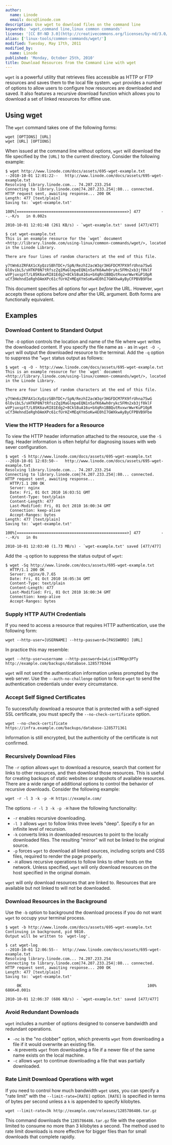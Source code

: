 ```yaml
---
author:
  name: Linode
  email: docs@linode.com
description: Use wget to download files on the command line
keywords: 'wget,command line,linux common commands'
license: '[CC BY-ND 3.0](http://creativecommons.org/licenses/by-nd/3.0/us/)'
alias: ['linux-tools/common-commands/wget/']
modified: Tuesday, May 17th, 2011
modified_by:
  name: Linode
published: 'Monday, October 25th, 2010'
title: Download Resources from the Command Line with wget
---
```


`wget` is a powerful utility that retrieves files accessible as HTTP or FTP resources and saves them to the local file system. `wget` provides a number of options to allow users to configure how resources are downloaded and saved. It also features a recursive download function which allows you to download a set of linked resources for offline use.

## Using wget

The `wget` command takes one of the following forms:

    wget [OPTIONS] [URL]
    wget [URL] [OPTIONS]

When issued at the command line without options, `wget` will download the file specified by the `[URL]` to the current directory. Consider the following example:

    $ wget http://www.linode.com/docs/assets/695-wget-example.txt
    --2010-10-01 12:01:22--   http://www.linode.com/docs/assets/695-wget-example.txt
    Resolving library.linode.com... 74.207.233.254
    Connecting to library.linode.com|74.207.233.254|:80... connected.
    HTTP request sent, awaiting response... 200 OK
    Length: 477 [text/plain]
    Saving to: `wget-example.txt'

    100%[================================================>] 477         --.-K/s   in 0.002s  

    2010-10-01 12:01:48 (261 KB/s) - `wget-example.txt' saved [477/477]

    $ cat wget-example.txt
    This is an example resource for the `wget` document
    <http://library.linode.com/using-linux/common-commands/wget/>, located
    in the Linode Library. 

    There are four lines of random characters at the end of this file. 

    y7tWn6zZRFAX1cXyQzzSBhTDC+/SpN/RezhI2acW3qr3HGFDCM7PX9frUhna75wG
    6lOvibL5/sHTKP8N7tRfszZq1MaGlmpeEQN1n5afK6Awh0rykc5FMn2xb3jf0klF
    wVPjuxsptT/L05K6avRI81Edg2+8CkS8uA16u+bXqRn1BBQutRvxwrWwrKuP10pR
    uCf3HehndIeRghOAmXPc61cfUrHZ+MEqXYmSoKw4E0hI7GWXkwAyByCFPBVB9Fbe

This document specifies all options for `wget` *before* the URL. However, `wget` accepts these options before *and* after the URL argument. Both forms are functionally equivalent.

## Examples

### Download Content to Standard Output

The `-O` option controls the location and name of the file where `wget` writes the downloaded content. If you specify the file name as `-` as in `wget -O -`, `wget` will output the downloaded resource to the terminal. Add the `-q` option to suppress the "`wget` status output as follows:

    $ wget -q -O - http://www.linode.com/docs/assets/695-wget-example.txt
    This is an example resource for the `wget` document
    <http://library.linode.com/using-linux/common-commands/wget/>, located
    in the Linode Library. 

    There are four lines of random characters at the end of this file. 

    y7tWn6zZRFAX1cXyQzzSBhTDC+/SpN/RezhI2acW3qr3HGFDCM7PX9frUhna75wG
    6lOvibL5/sHTKP8N7tRfszZq1MaGlmpeEQN1n5afK6Awh0rykc5FMn2xb3jf0klF
    wVPjuxsptT/L05K6avRI81Edg2+8CkS8uA16u+bXqRn1BBQutRvxwrWwrKuP10pR
    uCf3HehndIeRghOAmXPc61cfUrHZ+MEqXYmSoKw4E0hI7GWXkwAyByCFPBVB9Fbe

### View the HTTP Headers for a Resource

To view the HTTP header information attached to the resource, use the `-S` flag. Header information is often helpful for diagnosing issues with web sever configuration.

    $ wget -S http://www.linode.com/docs/assets/695-wget-example.txt
    --2010-10-01 12:03:50--   http://www.linode.com/docs/assets/695-wget-example.txt
    Resolving library.linode.com... 74.207.233.254
    Connecting to library.linode.com|74.207.233.254|:80... connected.
    HTTP request sent, awaiting response... 
      HTTP/1.1 200 OK
      Server: nginx
      Date: Fri, 01 Oct 2010 16:03:51 GMT
      Content-Type: text/plain
      Content-Length: 477
      Last-Modified: Fri, 01 Oct 2010 16:00:34 GMT
      Connection: keep-alive
      Accept-Ranges: bytes
    Length: 477 [text/plain]
    Saving to: `wget-example.txt'

    100%[================================================>] 477         --.-K/s   in 0s      

    2010-10-01 12:03:40 (1.73 MB/s) - `wget-example.txt' saved [477/477]

Add the `-q` option to suppress the status output of `wget`:

    $ wget -Sq http://www.linode.com/docs/assets/695-wget-example.txt
      HTTP/1.1 200 OK
      Server: nginx/0.7.65
      Date: Fri, 01 Oct 2010 16:05:34 GMT
      Content-Type: text/plain
      Content-Length: 477
      Last-Modified: Fri, 01 Oct 2010 16:00:34 GMT
      Connection: keep-alive
      Accept-Ranges: bytes

### Supply HTTP AUTH Credentials

If you need to access a resource that requires HTTP authentication, use the following form:

    wget --http-user=[USERNAME] --http-password=[PASSWORD] [URL] 

In practice this may resemble:

    wget --http-user=username --http-password=iwLcis4TMOgn3PTy http://example.com/backups/database.1285770344

`wget` will not send the authentication information unless prompted by the web server. Use the `--auth-no-challenge` option to force `wget` to send the authentication credentials under every circumstance.

### Accept Self Signed Certificates

To successfully download a resource that is protected with a self-signed SSL certificate, you must specify the `--no-check-certificate` option.

    wget --no-check-certificate https://infra.example.com/backups/database-1285771361

Information is still encrypted, but the authenticity of the certificate is not confirmed.

### Recursively Download Files

The `-r` option allows `wget` to download a resource, search that content for links to other resources, and then download those resources. This is useful for creating backups of static websites or snapshots of available resources. There are a wide range of additional options to control the behavior of recursive downloads. Consider the following example:

    wget -r -l 3 -k -p -H https://example.com/

The options `-r -l 3 -k -p -H` have the following functionality:

-   `-r` enables recursive downloading.
-   `-l 3` allows `wget` to follow links three levels "deep". Specify `0` for an infinite level of recursion.
-   `-k` converts links in downloaded resources to point to the locally downloaded files. The resulting "mirror" will not be linked to the original source.
-   `-p` forces `wget` to download all linked sources, including scripts and CSS files, required to render the page properly.
-   `-H` allows recursive operations to follow links to other hosts on the network. Unless specified, `wget` will only download resources on the host specified in the original domain.

`wget` will only download resources that are linked to. Resources that are available but not linked to will not be downloaded.

### Download Resources in the Background

Use the `-b` option to background the download process if you do not want `wget` to occupy your terminal process.

    $ wget -b http://www.linode.com/docs/assets/695-wget-example.txt
    Continuing in background, pid 9810.
    Output will be written to `wget-log'.

    $ cat wget-log
    --2010-10-01 12:06:55--  http://www.linode.com/docs/assets/695-wget-example.txt
    Resolving library.linode.com... 74.207.233.254
    Connecting to library.linode.com|74.207.233.254|:80... connected.
    HTTP request sent, awaiting response... 200 OK
    Length: 477 [text/plain]
    Saving to: `wget-example.txt'

         0K                                                       100%  686K=0.001s

    2010-10-01 12:06:37 (686 KB/s) - `wget-example.txt' saved [477/477]

### Avoid Redundant Downloads

`wget` includes a number of options designed to conserve bandwidth and redundant operations.

-   `-nc` is the "no clobber" option, which prevents `wget` from downloading a file if it would overwrite an existing file.
-   `-N` prevents `wget` from downloading a file if a newer file of the same name exists on the local machine.
-   `-c` allows `wget` to continue downloading a file that was partially downloaded.

### Rate Limit Download Operations with wget

If you need to control how much bandwidth `wget` uses, you can specify a "rate limit" with the `--limit-rate=[RATE]` option. `[RATE]` is specified in terms of bytes per second unless a `k` is appended to specify kilobytes.

    wget --limit-rate=3k http://example.com/releases/1285786486.tar.gz

This command downloads the `1285786486.tar.gz` file with the operation limited to consume no more than 3 kilobytes a second. The method used to rate limit downloads is more effective for bigger files than for small downloads that complete rapidly.